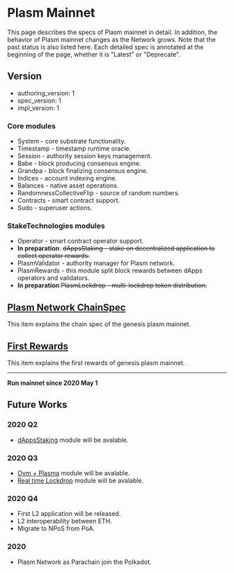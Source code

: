 # Plasm Mainnet

 This page describes the specs of Plasm mainnet in detail. In addition, the behavior of Plasm mainnet changes as the Network grows. Note that the past status is also listed here. Each detailed spec is annotated at the beginning of the page, whether it is "Latest" or "Deprecate".

## Version

- authoring_version: 1
- spec_version: 1
- impl_version: 1

### Core modules

- System - core substrate functionality.
- Timestamp - timestamp runtime oracle.
- Session - authority session keys management.
- Babe - block producing consensus engine.
- Grandpa - block finalizing consensus engine.
- Indices - account indexing engine.
- Balances - native asset operations.
- RandomnessCollectiveFlip - source of random numbers.
- Contracts - smart contract support.
- Sudo - superuser actions.

### StakeTechnologies modules

- Operator - smart contract operator support.
- **In preparation**: ~~dAppsStaking - stake on decentralized application to collect operator rewards.~~
- PlasmValidator - authority manager for Plasm network.
- PlasmRewards - this module split block rewards between dApps operators and validators.
- **In preparation**:~~PlasmLockdrop - multi-lockdrop token distribution.~~


## [Plasm Network ChainSpec](./ChainSpec.md)
This item explains the chain spec of the genesis plasm mainnet.

## [First Rewards](./FirstRewards.md)
This item explains the first rewards of genesis plasm mainnet.


---


**Run mainnet since 2020 May 1**


## Future Works

### 2020 Q2
- [dAppsStaking](../PlasmNetwork/dAppsRewards.md) module will be avalable.

### 2020 Q3
- [Ovm + Plasma](../TechnicalChapter/OVM.md) module will be avalable.
- [Real time Lockdrop](../PlasmNetwork/RealtimeLockdrop.md) module will be avalable.

### 2020 Q4
- First L2 application will be released.
- L2 interoperability between ETH.
- Migrate to NPoS from PoA.

### 2020
- Plasm Network as Parachain join the Polkadot.